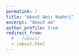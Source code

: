 ```yaml
---
permalink: /
title: "About Amir Naderi"
excerpt: "About me"
author_profile: true
redirect_from: 
  # - /about/
  - /about.html
---
```


<!-- ...

## Education

- **University of Tehran**  
  Tehran, Iran  
  *Bachelor of Computer Science*  
  GPA: 3.58/4 (17.27/20)  
  *2019 - Present*  

- **National Organization for Development of ExceptionalTalents (Sampad)**  
  Tonekabon, Iran  
  *Diploma of Mathematics and Physics*  
  GPA: 4/4 (19.24/20)  
  *2016 - 2019*  


## Skills

... -->
